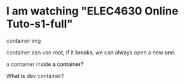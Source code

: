 # I am watching "ELEC4630 Online Tuto-s1-full"

container img

container can use root, if it breaks, we can always open a new one.


a container inside a container?

What is dev container?
